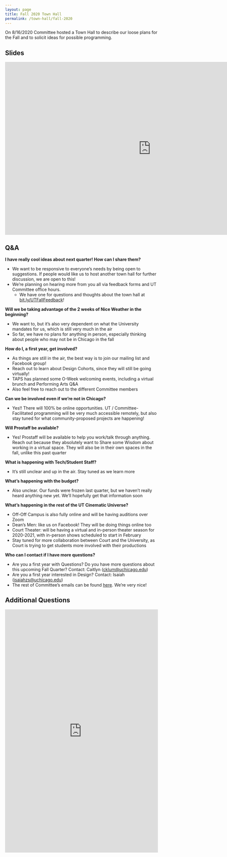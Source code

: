 ```yaml
---
layout: page
title: Fall 2020 Town Hall
permalink: /town-hall/fall-2020
---
```


On 8/16/2020 Committee hosted a Town Hall to describe our loose plans for the Fall and to solicit ideas for possible programming.

## Slides

<p><iframe src="https://docs.google.com/presentation/d/e/2PACX-1vQ8jFTxMXw8HyOMwJWMt7JO7pID-hHkcmhiFkKTDnqIUu93SiCIepg0qlIvR4k7KdGqXBM_MbJaCuN8/embed?start=false&amp;loop=false&amp;delayms=60000" width="960" height="569" frameborder="0" allowfullscreen="allowfullscreen"></iframe></p>

## Q&A

**I have really cool ideas about next quarter! How can I share them?**
- We want to be responsive to everyone’s needs by being open to suggestions. If people would like us to host another town hall for further discussion, we are open to this!
- We’re planning on hearing more from you all via feedback forms and UT Committee office hours.
  - We have one for questions and thoughts about the town hall at [bit.ly/UTFallFeedback](https://bit.ly/UTFallFeedback)!

**Will we be taking advantage of the 2 weeks of Nice Weather in the beginning?**
- We want to, but it’s also very dependent on what the University mandates for us, which is still very much in the air
- So far, we have no plans for anything in person, especially thinking about people who may not be in Chicago in the fall

**How do I, a first year, get involved?**
- As things are still in the air, the best way is to join our mailing list and Facebook group!
- Reach out to learn about Design Cohorts, since they will still be going virtually!
- TAPS has planned some O-Week welcoming events, including a virtual brunch and Performing Arts Q&A
- Also feel free to reach out to the different Committee members

**Can we be involved even if we’re not in Chicago?**
- Yes!! There will 100% be online opportunities. UT / Committee-Facilitated programming will be very much accessible remotely, but also stay tuned for what community-proposed projects are happening!

**Will Prostaff be available?**
- Yes! Prostaff will be available to help you work/talk through anything. Reach out because they absolutely want to Share some Wisdom about working in a virtual space. They will also be in their own spaces in the fall, unlike this past quarter

**What is happening with Tech/Student Staff?**
- It’s still unclear and up in the air. Stay tuned as we learn more

**What’s happening with the budget?**
- Also unclear. Our funds were frozen last quarter, but we haven’t really heard anything new yet. We’ll hopefully get that information soon

**What’s happening in the rest of the UT Cinematic Universe?**
- Off-Off Campus is also fully online and will be having auditions over Zoom
- Dean’s Men: like us on Facebook! They will be doing things online too
- Court Theater: will be having a virtual and in-person theater season for 2020-2021, with in-person shows scheduled to start in February
- Stay tuned for more collaboration between Court and the University, as Court is trying to get students more involved with their productions

**Who can I contact if I have more questions?**
- Are you a first year with Questions? Do you have more questions about this upcoming Fall Quarter? Contact: Caitlyn ([cklum@uchicago.edu](mailto:cklum@uchicago.edu))
- Are you a first year interested in Design? Contact: Isaiah ([isaiahzs@uchicago.edu](mailto:isaiahzs@uchicago.edu))
- The rest of Committee’s emails can be found [here](https://arts.uchicago.edu/theater-and-performance-studies/performance-rsos/university-theater/ut-student-committee). We’re very nice!

## Additional Questions

<p><iframe src="https://docs.google.com/forms/d/e/1FAIpQLSezxM-6RhcVHMEUbvCK-fArbCXRe3mD-M2z6k-gUha3ALkiwQ/viewform?embedded=true" style="width:100%" height="800" frameborder="0" marginheight="0" marginwidth="0">Loading…</iframe><p>
